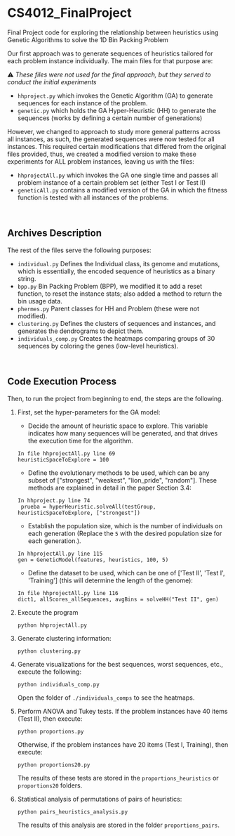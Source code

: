# CS4012_FinalProject
Final Project code for exploring the relationship between heuristics using Genetic Algorithms to solve the 1D Bin Packing Problem


Our first approach was to generate sequences of heuristics tailored for each problem instance individually. The main files for that purpose are:

:warning: _These files were not used for the final approach, but they served to conduct the initial experiments_
* ```hhproject.py``` which invokes the Genetic Algorithm (GA) to generate sequences for each instance of the problem.
* ```genetic.py``` which holds the GA Hyper-Heuristic (HH) to generate the sequences (works by defining a certain number of generations)



However, we changed to approach to study more general patterns across all instances, as such, the generated sequences were now tested for all instances. This required certain modifications that differed from the original files provided, thus, we created a modified version to make these experiments for ALL problem instances, leaving us with the files:
* ```hhprojectAll.py``` which invokes the GA one single time and passes all problem instance of a certain problem set (either Test I or Test II) 
* ```geneticAll.py``` contains a modified version of the GA in which the fitness function is tested with all instances of the problems.
<br />

## Archives Description
The rest of the files serve the following purposes:
* ```individual.py``` Defines the Individual class, its genome and mutations, which is essentially, the encoded sequence of heuristics as a binary string.
* ```bpp.py``` Bin Packing Problem (BPP), we modified it to add a reset function, to reset the instance stats; also added a method to return the bin usage data.
* ```phermes.py``` Parent classes for HH and Problem (these were not modified).
* ```clustering.py``` Defines the clusters of sequences and instances, and generates the dendrograms to depict them.
* ```individuals_comp.py``` Creates the heatmaps comparing groups of 30 sequences by coloring the genes (low-level heuristics).

<br />

## Code Execution Process

Then, to run the project from beginning to end, the steps are the following.

1. First, set the hyper-parameters for the GA model:
   * Decide the amount of heuristic space to explore. This variable indicates how many sequences will be generated, and that drives the execution time for the algorithm.
    ```
    In file hhprojectAll.py line 69
    heuristicSpaceToExplore = 100
    ```
    * Define the evolutionary methods to be used, which can be any subset of ["strongest", "weakest", "lion_pride", "random"]. These methods are explained in detail in the paper Section 3.4:
   ```
   In hhproject.py line 74
    prueba = hyperHeuristic.solveAll(testGroup, heuristicSpaceToExplore, ["strongest"])
   ```
   * Establish the population size, which is the number of individuals on each generation (Replace the ```5``` with the desired population size for each generation.).
   ```
   In hhprojectAll.py line 115
   gen = GeneticModel(features, heuristics, 100, 5)
   ```
   
   * Define the dataset to be used, which can be one of ['Test II', 'Test I', 'Training'] (this will determine the length of the genome):
    ```
    In file hhprojectAll.py line 116
    dict1, allScores_allSequences, avgBins = solveHH("Test II", gen)
    ```

2. Execute the program
    ```
    python hhprojectAll.py
    ```

3. Generate clustering information:
    ```
    python clustering.py
    ```

4. Generate visualizations for the best sequences, worst sequences, etc., execute the following:
    ```
    python individuals_comp.py
    ```
    Open the folder of ```./individuals_comps``` to see the heatmaps.

5. Perform ANOVA and Tukey tests. If the problem instances have 40 items (Test II), then execute:
    ```
    python proportions.py
    ```
    Otherwise, if the problem instances have 20 items (Test I, Training), then execute:
    ```
    python proportions20.py
    ```
    The results of these tests are stored in the ```proportions_heuristics``` or ```proportions20``` folders.


6. Statistical analysis of permutations of pairs of heuristics:
    ```
    python pairs_heuristics_analysis.py
    ```

    The results of this analysis are stored in the folder ```proportions_pairs```.



